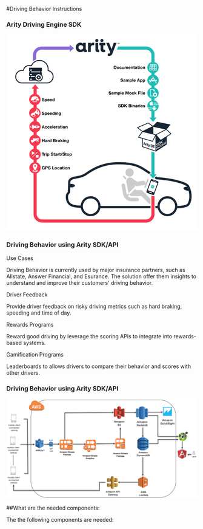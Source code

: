 #Driving Behavior Instructions

### Arity Driving Engine SDK

![image alt text](/images/Arity_DE_SDK.png)


### Driving Behavior using Arity SDK/API

Use Cases

Driving Behavior is currently used by major insurance partners, such as Allstate, Answer Financial, and Esurance. The solution offer them insights to understand and improve their customers' driving behavior.

Driver Feedback

Provide driver feedback on risky driving metrics such as hard braking, speeding and time of day.

Rewards Programs

Reward good driving by leverage the scoring APIs to integrate into rewards-based systems.

Gamification Programs

Leaderboards to allows drivers to compare their behavior and scores with other drivers.

### Driving Behavior using Arity SDK/API

![image alt text](/images/arity_driving_behavior.png)

##What are the needed components:

The the following components are needed:
